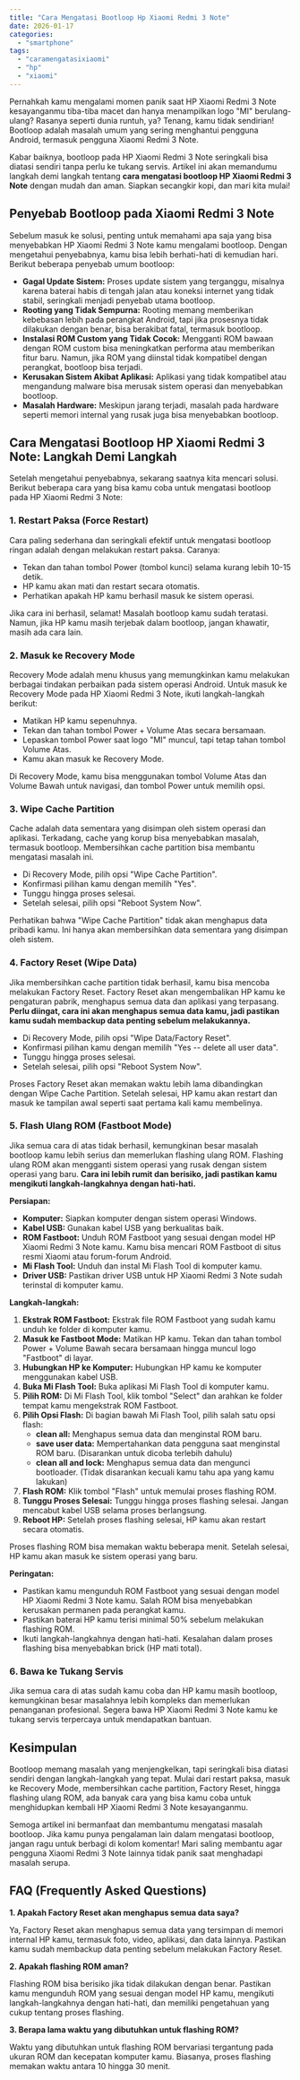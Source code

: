 ```yaml
---
title: "Cara Mengatasi Bootloop Hp Xiaomi Redmi 3 Note"
date: 2026-01-17
categories: 
  - "smartphone"
tags: 
  - "caramengatasixiaomi"
  - "hp"
  - "xiaomi"
---
```


Pernahkah kamu mengalami momen panik saat HP Xiaomi Redmi 3 Note kesayanganmu tiba-tiba macet dan hanya menampilkan logo "MI" berulang-ulang? Rasanya seperti dunia runtuh, ya? Tenang, kamu tidak sendirian! Bootloop adalah masalah umum yang sering menghantui pengguna Android, termasuk pengguna Xiaomi Redmi 3 Note.

Kabar baiknya, bootloop pada HP Xiaomi Redmi 3 Note seringkali bisa diatasi sendiri tanpa perlu ke tukang servis. Artikel ini akan memandumu langkah demi langkah tentang **cara mengatasi bootloop HP Xiaomi Redmi 3 Note** dengan mudah dan aman. Siapkan secangkir kopi, dan mari kita mulai!

## Penyebab Bootloop pada Xiaomi Redmi 3 Note

Sebelum masuk ke solusi, penting untuk memahami apa saja yang bisa menyebabkan HP Xiaomi Redmi 3 Note kamu mengalami bootloop. Dengan mengetahui penyebabnya, kamu bisa lebih berhati-hati di kemudian hari. Berikut beberapa penyebab umum bootloop:

- **Gagal Update Sistem:** Proses update sistem yang terganggu, misalnya karena baterai habis di tengah jalan atau koneksi internet yang tidak stabil, seringkali menjadi penyebab utama bootloop.
- **Rooting yang Tidak Sempurna:** Rooting memang memberikan kebebasan lebih pada perangkat Android, tapi jika prosesnya tidak dilakukan dengan benar, bisa berakibat fatal, termasuk bootloop.
- **Instalasi ROM Custom yang Tidak Cocok:** Mengganti ROM bawaan dengan ROM custom bisa meningkatkan performa atau memberikan fitur baru. Namun, jika ROM yang diinstal tidak kompatibel dengan perangkat, bootloop bisa terjadi.
- **Kerusakan Sistem Akibat Aplikasi:** Aplikasi yang tidak kompatibel atau mengandung malware bisa merusak sistem operasi dan menyebabkan bootloop.
- **Masalah Hardware:** Meskipun jarang terjadi, masalah pada hardware seperti memori internal yang rusak juga bisa menyebabkan bootloop.

## Cara Mengatasi Bootloop HP Xiaomi Redmi 3 Note: Langkah Demi Langkah

Setelah mengetahui penyebabnya, sekarang saatnya kita mencari solusi. Berikut beberapa cara yang bisa kamu coba untuk mengatasi bootloop pada HP Xiaomi Redmi 3 Note:

### 1\. Restart Paksa (Force Restart)

Cara paling sederhana dan seringkali efektif untuk mengatasi bootloop ringan adalah dengan melakukan restart paksa. Caranya:

- Tekan dan tahan tombol Power (tombol kunci) selama kurang lebih 10-15 detik.
- HP kamu akan mati dan restart secara otomatis.
- Perhatikan apakah HP kamu berhasil masuk ke sistem operasi.

Jika cara ini berhasil, selamat! Masalah bootloop kamu sudah teratasi. Namun, jika HP kamu masih terjebak dalam bootloop, jangan khawatir, masih ada cara lain.

### 2\. Masuk ke Recovery Mode

Recovery Mode adalah menu khusus yang memungkinkan kamu melakukan berbagai tindakan perbaikan pada sistem operasi Android. Untuk masuk ke Recovery Mode pada HP Xiaomi Redmi 3 Note, ikuti langkah-langkah berikut:

- Matikan HP kamu sepenuhnya.
- Tekan dan tahan tombol Power + Volume Atas secara bersamaan.
- Lepaskan tombol Power saat logo "MI" muncul, tapi tetap tahan tombol Volume Atas.
- Kamu akan masuk ke Recovery Mode.

Di Recovery Mode, kamu bisa menggunakan tombol Volume Atas dan Volume Bawah untuk navigasi, dan tombol Power untuk memilih opsi.

### 3\. Wipe Cache Partition

Cache adalah data sementara yang disimpan oleh sistem operasi dan aplikasi. Terkadang, cache yang korup bisa menyebabkan masalah, termasuk bootloop. Membersihkan cache partition bisa membantu mengatasi masalah ini.

- Di Recovery Mode, pilih opsi "Wipe Cache Partition".
- Konfirmasi pilihan kamu dengan memilih "Yes".
- Tunggu hingga proses selesai.
- Setelah selesai, pilih opsi "Reboot System Now".

Perhatikan bahwa "Wipe Cache Partition" tidak akan menghapus data pribadi kamu. Ini hanya akan membersihkan data sementara yang disimpan oleh sistem.

### 4\. Factory Reset (Wipe Data)

Jika membersihkan cache partition tidak berhasil, kamu bisa mencoba melakukan Factory Reset. Factory Reset akan mengembalikan HP kamu ke pengaturan pabrik, menghapus semua data dan aplikasi yang terpasang. **Perlu diingat, cara ini akan menghapus semua data kamu, jadi pastikan kamu sudah membackup data penting sebelum melakukannya.**

- Di Recovery Mode, pilih opsi "Wipe Data/Factory Reset".
- Konfirmasi pilihan kamu dengan memilih "Yes -- delete all user data".
- Tunggu hingga proses selesai.
- Setelah selesai, pilih opsi "Reboot System Now".

Proses Factory Reset akan memakan waktu lebih lama dibandingkan dengan Wipe Cache Partition. Setelah selesai, HP kamu akan restart dan masuk ke tampilan awal seperti saat pertama kali kamu membelinya.

### 5\. Flash Ulang ROM (Fastboot Mode)

Jika semua cara di atas tidak berhasil, kemungkinan besar masalah bootloop kamu lebih serius dan memerlukan flashing ulang ROM. Flashing ulang ROM akan mengganti sistem operasi yang rusak dengan sistem operasi yang baru. **Cara ini lebih rumit dan berisiko, jadi pastikan kamu mengikuti langkah-langkahnya dengan hati-hati.**

**Persiapan:**

- **Komputer:** Siapkan komputer dengan sistem operasi Windows.
- **Kabel USB:** Gunakan kabel USB yang berkualitas baik.
- **ROM Fastboot:** Unduh ROM Fastboot yang sesuai dengan model HP Xiaomi Redmi 3 Note kamu. Kamu bisa mencari ROM Fastboot di situs resmi Xiaomi atau forum-forum Android.
- **Mi Flash Tool:** Unduh dan instal Mi Flash Tool di komputer kamu.
- **Driver USB:** Pastikan driver USB untuk HP Xiaomi Redmi 3 Note sudah terinstal di komputer kamu.

**Langkah-langkah:**

1. **Ekstrak ROM Fastboot:** Ekstrak file ROM Fastboot yang sudah kamu unduh ke folder di komputer kamu.
2. **Masuk ke Fastboot Mode:** Matikan HP kamu. Tekan dan tahan tombol Power + Volume Bawah secara bersamaan hingga muncul logo "Fastboot" di layar.
3. **Hubungkan HP ke Komputer:** Hubungkan HP kamu ke komputer menggunakan kabel USB.
4. **Buka Mi Flash Tool:** Buka aplikasi Mi Flash Tool di komputer kamu.
5. **Pilih ROM:** Di Mi Flash Tool, klik tombol "Select" dan arahkan ke folder tempat kamu mengekstrak ROM Fastboot.
6. **Pilih Opsi Flash:** Di bagian bawah Mi Flash Tool, pilih salah satu opsi flash:
    - **clean all:** Menghapus semua data dan menginstal ROM baru.
    - **save user data:** Mempertahankan data pengguna saat menginstal ROM baru. (Disarankan untuk dicoba terlebih dahulu)
    - **clean all and lock:** Menghapus semua data dan mengunci bootloader. (Tidak disarankan kecuali kamu tahu apa yang kamu lakukan)
7. **Flash ROM:** Klik tombol "Flash" untuk memulai proses flashing ROM.
8. **Tunggu Proses Selesai:** Tunggu hingga proses flashing selesai. Jangan mencabut kabel USB selama proses berlangsung.
9. **Reboot HP:** Setelah proses flashing selesai, HP kamu akan restart secara otomatis.

Proses flashing ROM bisa memakan waktu beberapa menit. Setelah selesai, HP kamu akan masuk ke sistem operasi yang baru.

**Peringatan:**

- Pastikan kamu mengunduh ROM Fastboot yang sesuai dengan model HP Xiaomi Redmi 3 Note kamu. Salah ROM bisa menyebabkan kerusakan permanen pada perangkat kamu.
- Pastikan baterai HP kamu terisi minimal 50% sebelum melakukan flashing ROM.
- Ikuti langkah-langkahnya dengan hati-hati. Kesalahan dalam proses flashing bisa menyebabkan brick (HP mati total).

### 6\. Bawa ke Tukang Servis

Jika semua cara di atas sudah kamu coba dan HP kamu masih bootloop, kemungkinan besar masalahnya lebih kompleks dan memerlukan penanganan profesional. Segera bawa HP Xiaomi Redmi 3 Note kamu ke tukang servis terpercaya untuk mendapatkan bantuan.

## Kesimpulan

Bootloop memang masalah yang menjengkelkan, tapi seringkali bisa diatasi sendiri dengan langkah-langkah yang tepat. Mulai dari restart paksa, masuk ke Recovery Mode, membersihkan cache partition, Factory Reset, hingga flashing ulang ROM, ada banyak cara yang bisa kamu coba untuk menghidupkan kembali HP Xiaomi Redmi 3 Note kesayanganmu.

Semoga artikel ini bermanfaat dan membantumu mengatasi masalah bootloop. Jika kamu punya pengalaman lain dalam mengatasi bootloop, jangan ragu untuk berbagi di kolom komentar! Mari saling membantu agar pengguna Xiaomi Redmi 3 Note lainnya tidak panik saat menghadapi masalah serupa.

## FAQ (Frequently Asked Questions)

**1\. Apakah Factory Reset akan menghapus semua data saya?**

Ya, Factory Reset akan menghapus semua data yang tersimpan di memori internal HP kamu, termasuk foto, video, aplikasi, dan data lainnya. Pastikan kamu sudah membackup data penting sebelum melakukan Factory Reset.

**2\. Apakah flashing ROM aman?**

Flashing ROM bisa berisiko jika tidak dilakukan dengan benar. Pastikan kamu mengunduh ROM yang sesuai dengan model HP kamu, mengikuti langkah-langkahnya dengan hati-hati, dan memiliki pengetahuan yang cukup tentang proses flashing.

**3\. Berapa lama waktu yang dibutuhkan untuk flashing ROM?**

Waktu yang dibutuhkan untuk flashing ROM bervariasi tergantung pada ukuran ROM dan kecepatan komputer kamu. Biasanya, proses flashing memakan waktu antara 10 hingga 30 menit.
